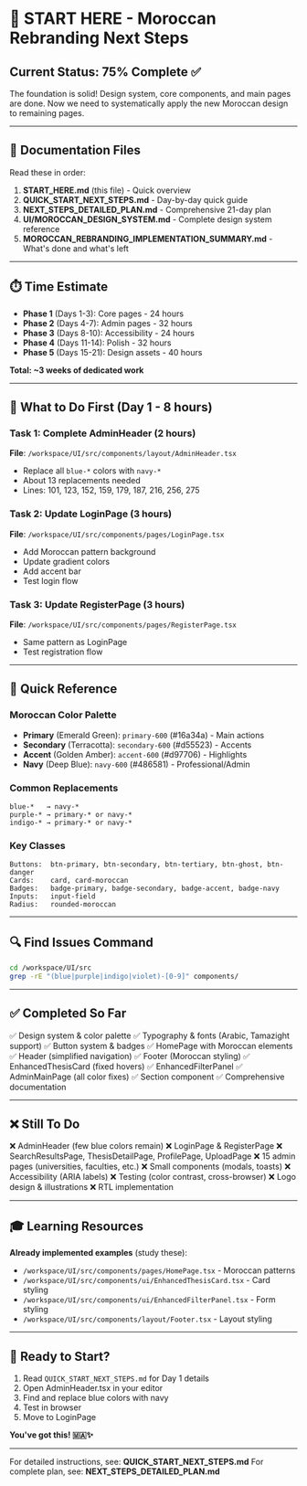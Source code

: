 # 🚀 START HERE - Moroccan Rebranding Next Steps

## Current Status: 75% Complete ✅

The foundation is solid! Design system, core components, and main pages are done.
Now we need to systematically apply the new Moroccan design to remaining pages.

---

## 📂 Documentation Files

Read these in order:

1. **START_HERE.md** (this file) - Quick overview
2. **QUICK_START_NEXT_STEPS.md** - Day-by-day quick guide
3. **NEXT_STEPS_DETAILED_PLAN.md** - Comprehensive 21-day plan
4. **UI/MOROCCAN_DESIGN_SYSTEM.md** - Complete design system reference
5. **MOROCCAN_REBRANDING_IMPLEMENTATION_SUMMARY.md** - What's done and what's left

---

## ⏱️ Time Estimate

- **Phase 1** (Days 1-3): Core pages - 24 hours
- **Phase 2** (Days 4-7): Admin pages - 32 hours  
- **Phase 3** (Days 8-10): Accessibility - 24 hours
- **Phase 4** (Days 11-14): Polish - 32 hours
- **Phase 5** (Days 15-21): Design assets - 40 hours

**Total: ~3 weeks of dedicated work**

---

## 🎯 What to Do First (Day 1 - 8 hours)

### Task 1: Complete AdminHeader (2 hours)
**File**: `/workspace/UI/src/components/layout/AdminHeader.tsx`
- Replace all `blue-*` colors with `navy-*`
- About 13 replacements needed
- Lines: 101, 123, 152, 159, 179, 187, 216, 256, 275

### Task 2: Update LoginPage (3 hours)  
**File**: `/workspace/UI/src/components/pages/LoginPage.tsx`
- Add Moroccan pattern background
- Update gradient colors
- Add accent bar
- Test login flow

### Task 3: Update RegisterPage (3 hours)
**File**: `/workspace/UI/src/components/pages/RegisterPage.tsx`
- Same pattern as LoginPage
- Test registration flow

---

## 📖 Quick Reference

### Moroccan Color Palette
- **Primary** (Emerald Green): `primary-600` (#16a34a) - Main actions
- **Secondary** (Terracotta): `secondary-600` (#d55523) - Accents
- **Accent** (Golden Amber): `accent-600` (#d97706) - Highlights
- **Navy** (Deep Blue): `navy-600` (#486581) - Professional/Admin

### Common Replacements
```
blue-*   → navy-*
purple-* → primary-* or navy-*
indigo-* → primary-* or navy-*
```

### Key Classes
```
Buttons:  btn-primary, btn-secondary, btn-tertiary, btn-ghost, btn-danger
Cards:    card, card-moroccan
Badges:   badge-primary, badge-secondary, badge-accent, badge-navy
Inputs:   input-field
Radius:   rounded-moroccan
```

---

## 🔍 Find Issues Command

```bash
cd /workspace/UI/src
grep -rE "(blue|purple|indigo|violet)-[0-9]" components/
```

---

## ✅ Completed So Far

✅ Design system & color palette
✅ Typography & fonts (Arabic, Tamazight support)
✅ Button system & badges
✅ HomePage with Moroccan elements
✅ Header (simplified navigation)
✅ Footer (Moroccan styling)
✅ EnhancedThesisCard (fixed hovers)
✅ EnhancedFilterPanel
✅ AdminMainPage (all color fixes)
✅ Section component
✅ Comprehensive documentation

---

## ❌ Still To Do

❌ AdminHeader (few blue colors remain)
❌ LoginPage & RegisterPage
❌ SearchResultsPage, ThesisDetailPage, ProfilePage, UploadPage
❌ 15 admin pages (universities, faculties, etc.)
❌ Small components (modals, toasts)
❌ Accessibility (ARIA labels)
❌ Testing (color contrast, cross-browser)
❌ Logo design & illustrations
❌ RTL implementation

---

## 🎓 Learning Resources

**Already implemented examples** (study these):
- `/workspace/UI/src/components/pages/HomePage.tsx` - Moroccan patterns
- `/workspace/UI/src/components/ui/EnhancedThesisCard.tsx` - Card styling
- `/workspace/UI/src/components/ui/EnhancedFilterPanel.tsx` - Form styling
- `/workspace/UI/src/components/layout/Footer.tsx` - Layout styling

---

## 🚀 Ready to Start?

1. Read `QUICK_START_NEXT_STEPS.md` for Day 1 details
2. Open AdminHeader.tsx in your editor
3. Find and replace blue colors with navy
4. Test in browser
5. Move to LoginPage

**You've got this! 🇲🇦✨**

---

For detailed instructions, see: **QUICK_START_NEXT_STEPS.md**
For complete plan, see: **NEXT_STEPS_DETAILED_PLAN.md**
